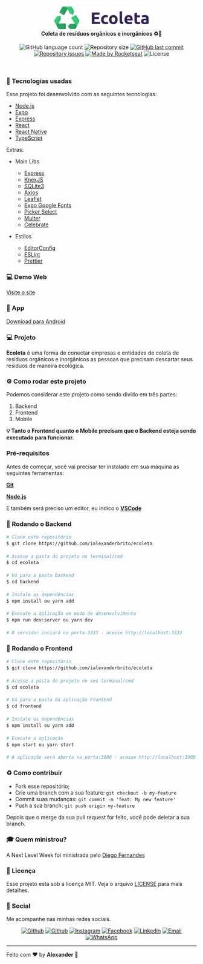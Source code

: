 <h4 align="center">
<img src=".github/logo.png" width="250px" /><br>
 <b>Coleta de resíduos orgânicos e inorgânicos</b> ♻️🔋
</h4>
<p align="center">
  <img alt="GitHub language count" src="https://img.shields.io/github/languages/count/ialexanderbrito/ecoleta.svg">

  <img alt="Repository size" src="https://img.shields.io/github/repo-size/ialexanderbrito/ecoleta.svg">
  
  <a href="https://github.com/ialexanderbrito/ecoleta/commits/master">
    <img alt="GitHub last commit" src="https://img.shields.io/github/last-commit/ialexanderbrito/ecoleta.svg"></a>

  <a href="https://github.com/ialexanderbrito/ecoleta/issues">
    <img alt="Repository issues" src="https://img.shields.io/github/issues/ialexanderbrito/ecoleta.svg"></a>
    
  <a href="https://rocketseat.com.br">
    <img alt="Made by Rocketseat" src="https://img.shields.io/badge/made%20by-Rocketseat-blueviolet"></a>
    <img alt="License" src="https://img.shields.io/badge/license-MIT-blueviolet">
</p>

<br>

### :rocket: Tecnologias usadas

Esse projeto foi desenvolvido com as seguintes tecnologias:

- [Node.js](https://nodejs.org/en/)
- [Expo](https://expo.io/)
- [Express](https://expressjs.com/pt-br/)
- [React](https://pt-br.reactjs.org/)
- [React Native](https://reactnative.dev/)
- [TypeScript](https://www.typescriptlang.org/)

Extras:

- Main Libs
  - [Express](https://expressjs.com/pt-br/)
  - [KnexJS](http://knexjs.org/)
  - [SQLite3](https://www.sqlite.org/index.html)
  - [Axios](https://github.com/axios/axios)
  - [Leaflet](https://leafletjs.com/)
  - [Expo Google Fonts](https://github.com/expo/google-fonts)
  - [Picker Select](https://github.com/lawnstarter/react-native-picker-select)
  - [Multer](https://github.com/expressjs/multer)
  - [Celebrate](https://github.com/arb/celebrate)
  
- Estilos

  - [EditorConfig](https://editorconfig.org/)
  - [ESLint](https://eslint.org/)
  - [Prettier](https://prettier.io/)

### 💻 Demo Web

[Visite o site](https://ecoleta-oficial.netlify.app/)

### 📱 App

[Download para Android](#)

### 💻 Projeto

<b>Ecoleta</b> é uma forma de conectar empresas e entidades de coleta de resíduos orgânicos e inorgânicos as pessoas que precisam descartar seus resíduos de maneira ecológica.

### ⚙ Como rodar este projeto

Podemos considerar este projeto como sendo divido em três partes:

1. Backend
2. Frontend
3. Mobile

<b>💡 Tanto o Frontend quanto o Mobile precisam que o Backend esteja sendo executado para funcionar.</b>

### Pré-requisitos

Antes de começar, você vai precisar ter instalado em sua máquina as seguintes ferramentas:

<b>[Git](https://git-scm.com)</b>

<b>[Node.js](https://nodejs.org/en/)</b>

E também será preciso um editor, eu indico o <b>[VSCode](https://code.visualstudio.com/)</b>

### 🧭 Rodando o Backend

```bash
# Clone este repositório
$ git clone https://github.com/ialexanderbrito/ecoleta

# Acesse a pasta do projeto no terminal/cmd
$ cd ecoleta

# Vá para a pasta Backend
$ cd backend

# Instale as dependências
$ npm install ou yarn add

# Execute a aplicação em modo de desenvolvimento
$ npm run dev:server ou yarn dev

# O servidor inciará na porta:3333 - acesse http://localhost:3333 
```

### 🧭 Rodando o Frontend

```bash
# Clone este repositório
$ git clone https://github.com/ialexanderbrito/ecoleta

# Acesse a pasta do projeto no seu terminal/cmd
$ cd ecoleta

# Vá para a pasta da aplicação FrontEnd
$ cd frontend

# Instale as dependências
$ npm install ou yarn add

# Execute a aplicação
$ npm start ou yarn start

# A aplicação será aberta na porta:3000 - acesse http://localhost:3000
```

### :recycle: Como contribuir

- Fork esse repositório;
- Crie uma branch com a sua feature: `git checkout -b my-feature`
- Commit suas mudanças: `git commit -m 'feat: My new feature'`
- Push a sua branch: `git push origin my-feature`

Depois que o merge da sua pull request for feito, você pode deletar a sua branch.

### :mortar_board: Quem ministrou?

A Next Level Week foi ministrada pelo [Diego Fernandes](https://github.com/diego3g)

### :memo: Licença

Esse projeto está sob a licença MIT. Veja o arquivo [LICENSE](LICENSE) para mais detalhes.

### 📱 Social

Me acompanhe nas minhas redes sociais.

<p align="center">

   <a href="https://github.com/ialexanderbrito" target="_blank" >
    <img alt="Github" src="https://img.shields.io/badge/Github--%23F8952D?style=social&logo=github"></a>
    
   <a href="https://twitter.com/ialexanderbrito" target="_blank" > 
     <img alt="Github" src="https://img.shields.io/badge/Twitter--%23F8952D?style=social&logo=twitter"></a> 
  
  <a href="https://instagram.com/ialexanderbrito" target="_blank" >
    <img alt="Instagram" src="https://img.shields.io/badge/Instagram--%23F8952D?style=social&logo=instagram"></a> 
  
  <a href="https://facebook.com/ialexanderbrito" target="_blank" >
    <img alt="Facebook" src="https://img.shields.io/badge/Facebook--%23F8952D?style=social&logo=facebook"></a>

  <a href="https://www.linkedin.com/in/ialexanderbrito/" target="_blank" >
    <img alt="Linkedin" src="https://img.shields.io/badge/Linkedin--%23F8952D?style=social&logo=linkedin"></a> 
  
  <a href="mailto:ialexanderbrito@gmail.com" target="_blank" >
    <img alt="Email" src="https://img.shields.io/badge/Email--%23F8952D?style=social&logo=gmail"></a> 
  
  <a href="https://api.whatsapp.com/send?phone=5521979434402" target="_blank" >
    <img alt="WhatsApp" src="https://img.shields.io/badge/Whatsapp--%23F8952D?style=social&logo=whatsapp"></a>
</p>

---

Feito com ❤️ by **Alexander** 🤙
